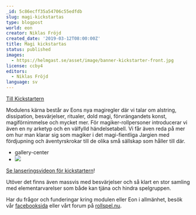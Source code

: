 ```yaml
---
_id: 5c86ecff35a54706c55edfdb
slug: magi-kickstartas
type: blogpost
world: eon
creator: Niklas Fröjd
created_date: '2019-03-12T08:00:00Z'
title: Magi kickstartas
status: published
images:
  - https://helmgast.se/asset/image/banner-kickstarter-front.jpg
license: ccby4
editors:
  - Niklas Fröjd
language: sv
---
```

[Till Kickstartern](https://www.kickstarter.com/projects/helmgast/eon-modul-magi-den-forbjudna-konsten)

Modulens kärna består av Eons nya magiregler där vi talar om alstring, dissipation, besvärjelser, ritualer, dold magi, förvrängandets konst, magiförnimmelse och mycket mer. För magiker-rollpersoner introducerar vi även en ny arketyp och en välfylld händelsetabell. Vi får även reda på mer om hur man klarar sig som magiker i det magi-fientliga Jargien med fördjupning och äventyrskrokar till de olika små sällskap som håller till där.

* gallery-center
* ![](https://helmgast.se/asset/image/banner-bokbilder.jpg)

[Se lanseringsvideon för kickstartern](https://youtu.be/dyQLN3t4j1E)!

Utöver det finns även massvis med besvärjelser och så klart en stor samling med elementarvarelser som både kan tjäna och hindra spelgruppen.

Har du frågor och funderingar kring modulen eller Eon i allmänhet, besök vår [facebooksida](https://www.facebook.com/eonrollspelet/) eller vårt forum på [rollspel.nu](http://www.rollspel.nu/forum/specifika-rollspelsforum/eon).
